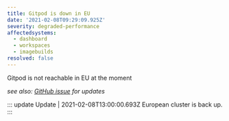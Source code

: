 ```yaml
---
title: Gitpod is down in EU
date: '2021-02-08T09:29:09.925Z'
severity: degraded-performance
affectedsystems:
  - dashboard
  - workspaces
  - imagebuilds
resolved: false
---
```

Gitpod is not reachable in EU at the moment

*see also: [GitHub issue](https://github.com/gitpod-io/gitpod/issues/3146) for updates*

::: update Update | 2021-02-08T13:00:00.693Z
European cluster is back up.
:::

<!--- language code: en -->
